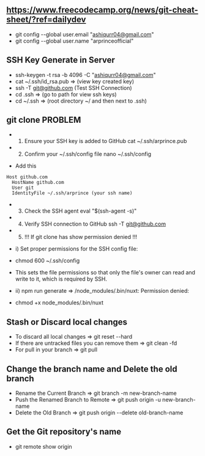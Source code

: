 ## https://www.freecodecamp.org/news/git-cheat-sheet/?ref=dailydev

- git config --global user.email "ashiqurr04@gmail.com"
- git config --global user.name "arprinceofficial"

## SSH Key Generate in Server
- ssh-keygen -t rsa -b 4096 -C "ashiqurr04@gmail.com"
- cat ~/.ssh/id_rsa.pub  => (view key created key)
- ssh -T git@github.com (Test SSH Connection)
- cd .ssh =>  (go to path for view ssh keys)
- cd ~/.ssh => (root directory ~/ and then next to .ssh)

## git clone PROBLEM
- 1. Ensure your SSH key is added to GitHub
cat ~/.ssh/arprince.pub

- 2. Confirm your ~/.ssh/config file
nano ~/.ssh/config

- Add this
```
Host github.com
  HostName github.com
  User git
  IdentityFile ~/.ssh/arprince (your ssh name)
```
- 3. Check the SSH agent
  eval "$(ssh-agent -s)"

- 4. Verify SSH connection to GitHub
ssh -T git@github.com

- 5. !!! If git clone has show permission denied !!!

- i) Set proper permissions for the SSH config file:
- chmod 600 ~/.ssh/config
- This sets the file permissions so that only the file's owner can read and write to it, which is required by SSH.

- ii) npm run generate => /node_modules/.bin/nuxt: Permission denied:
- chmod +x node_modules/.bin/nuxt

## Stash or Discard local changes
- To discard all local changes                     => git reset --hard
- If there are untracked files you can remove them => git clean -fd
- For pull in your branch                          => git pull

## Change the branch name and Delete the old branch
- Rename the Current Branch          => git branch -m new-branch-name
- Push the Renamed Branch to Remote  => git push origin -u new-branch-name
- Delete the Old Branch              => git push origin --delete old-branch-name

## Get the Git repository's name
- git remote show origin
